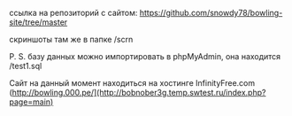 ссылка на репозиторий с сайтом: https://github.com/snowdy78/bowling-site/tree/master

скриншоты там же в папке /scrn

P. S. базу данных можно импортировать в phpMyAdmin, она находится /test1.sql 

Сайт на данный момент находиться на хостинге InfinityFree.com (http://bowling.000.pe/](http://bobnober3g.temp.swtest.ru/index.php?page=main)
